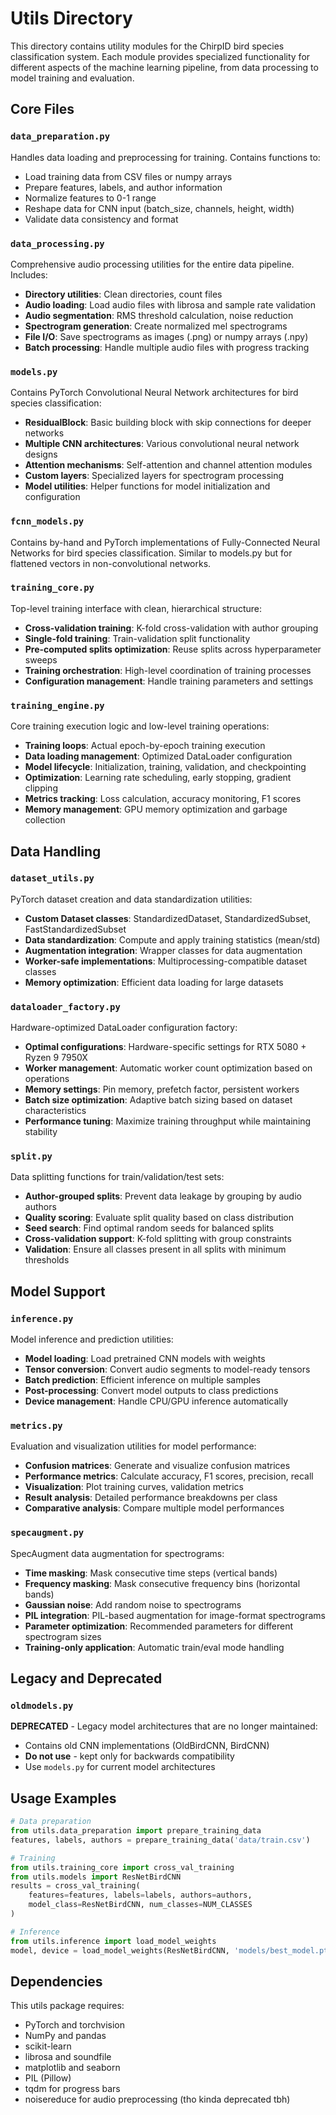 # Utils Directory

This directory contains utility modules for the ChirpID bird species classification system. Each module provides specialized functionality for different aspects of the machine learning pipeline, from data processing to model training and evaluation.

## Core Files

### `data_preparation.py`

Handles data loading and preprocessing for training. Contains functions to:

- Load training data from CSV files or numpy arrays
- Prepare features, labels, and author information
- Normalize features to 0-1 range
- Reshape data for CNN input (batch_size, channels, height, width)
- Validate data consistency and format

### `data_processing.py`

Comprehensive audio processing utilities for the entire data pipeline. Includes:

- **Directory utilities**: Clean directories, count files
- **Audio loading**: Load audio files with librosa and sample rate validation
- **Audio segmentation**: RMS threshold calculation, noise reduction
- **Spectrogram generation**: Create normalized mel spectrograms
- **File I/O**: Save spectrograms as images (.png) or numpy arrays (.npy)
- **Batch processing**: Handle multiple audio files with progress tracking

### `models.py`

Contains PyTorch Convolutional Neural Network architectures for bird species classification:

- **ResidualBlock**: Basic building block with skip connections for deeper networks
- **Multiple CNN architectures**: Various convolutional neural network designs
- **Attention mechanisms**: Self-attention and channel attention modules
- **Custom layers**: Specialized layers for spectrogram processing
- **Model utilities**: Helper functions for model initialization and configuration

### `fcnn_models.py`

Contains by-hand and PyTorch implementations of Fully-Connected Neural Networks for bird species classification.
Similar to models.py but for flattened vectors in non-convolutional networks.

### `training_core.py`

Top-level training interface with clean, hierarchical structure:

- **Cross-validation training**: K-fold cross-validation with author grouping
- **Single-fold training**: Train-validation split functionality
- **Pre-computed splits optimization**: Reuse splits across hyperparameter sweeps
- **Training orchestration**: High-level coordination of training processes
- **Configuration management**: Handle training parameters and settings

### `training_engine.py`

Core training execution logic and low-level training operations:

- **Training loops**: Actual epoch-by-epoch training execution
- **Data loading management**: Optimized DataLoader configuration
- **Model lifecycle**: Initialization, training, validation, and checkpointing
- **Optimization**: Learning rate scheduling, early stopping, gradient clipping
- **Metrics tracking**: Loss calculation, accuracy monitoring, F1 scores
- **Memory management**: GPU memory optimization and garbage collection

## Data Handling

### `dataset_utils.py`

PyTorch dataset creation and data standardization utilities:

- **Custom Dataset classes**: StandardizedDataset, StandardizedSubset, FastStandardizedSubset
- **Data standardization**: Compute and apply training statistics (mean/std)
- **Augmentation integration**: Wrapper classes for data augmentation
- **Worker-safe implementations**: Multiprocessing-compatible dataset classes
- **Memory optimization**: Efficient data loading for large datasets

### `dataloader_factory.py`

Hardware-optimized DataLoader configuration factory:

- **Optimal configurations**: Hardware-specific settings for RTX 5080 + Ryzen 9 7950X
- **Worker management**: Automatic worker count optimization based on operations
- **Memory settings**: Pin memory, prefetch factor, persistent workers
- **Batch size optimization**: Adaptive batch sizing based on dataset characteristics
- **Performance tuning**: Maximize training throughput while maintaining stability

### `split.py`

Data splitting functions for train/validation/test sets:

- **Author-grouped splits**: Prevent data leakage by grouping by audio authors
- **Quality scoring**: Evaluate split quality based on class distribution
- **Seed search**: Find optimal random seeds for balanced splits
- **Cross-validation support**: K-fold splitting with group constraints
- **Validation**: Ensure all classes present in all splits with minimum thresholds

## Model Support

### `inference.py`

Model inference and prediction utilities:

- **Model loading**: Load pretrained CNN models with weights
- **Tensor conversion**: Convert audio segments to model-ready tensors
- **Batch prediction**: Efficient inference on multiple samples
- **Post-processing**: Convert model outputs to class predictions
- **Device management**: Handle CPU/GPU inference automatically

### `metrics.py`

Evaluation and visualization utilities for model performance:

- **Confusion matrices**: Generate and visualize confusion matrices
- **Performance metrics**: Calculate accuracy, F1 scores, precision, recall
- **Visualization**: Plot training curves, validation metrics
- **Result analysis**: Detailed performance breakdowns per class
- **Comparative analysis**: Compare multiple model performances

### `specaugment.py`

SpecAugment data augmentation for spectrograms:

- **Time masking**: Mask consecutive time steps (vertical bands)
- **Frequency masking**: Mask consecutive frequency bins (horizontal bands)
- **Gaussian noise**: Add random noise to spectrograms
- **PIL integration**: PIL-based augmentation for image-format spectrograms
- **Parameter optimization**: Recommended parameters for different spectrogram sizes
- **Training-only application**: Automatic train/eval mode handling

## Legacy and Deprecated

### `oldmodels.py`

**DEPRECATED** - Legacy model architectures that are no longer maintained:

- Contains old CNN implementations (OldBirdCNN, BirdCNN)
- **Do not use** - kept only for backwards compatibility
- Use `models.py` for current model architectures

## Usage Examples

```python
# Data preparation
from utils.data_preparation import prepare_training_data
features, labels, authors = prepare_training_data('data/train.csv')

# Training
from utils.training_core import cross_val_training
from utils.models import ResNetBirdCNN
results = cross_val_training(
    features=features, labels=labels, authors=authors,
    model_class=ResNetBirdCNN, num_classes=NUM_CLASSES
)

# Inference
from utils.inference import load_model_weights
model, device = load_model_weights(ResNetBirdCNN, 'models/best_model.pth')
```

## Dependencies

This utils package requires:

- PyTorch and torchvision
- NumPy and pandas
- scikit-learn
- librosa and soundfile
- matplotlib and seaborn
- PIL (Pillow)
- tqdm for progress bars
- noisereduce for audio preprocessing (tho kinda deprecated tbh)
